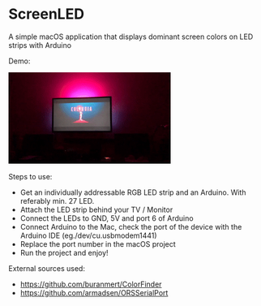 # ScreenLED
A simple macOS application that displays dominant screen colors on LED strips with Arduino

Demo:

![Gif demo](/sample.gif)

Steps to use:
- Get an individually addressable RGB LED strip and an Arduino. With referably min. 27 LED.
- Attach the LED strip behind your TV / Monitor
- Connect the LEDs to GND, 5V and port 6 of Arduino
- Connect Arduino to the Mac, check the port of the device with the Arduino IDE (eg./dev/cu.usbmodem1441)
- Replace the port number in the macOS project
- Run the project and enjoy!

External sources used:
- https://github.com/buranmert/ColorFinder
- https://github.com/armadsen/ORSSerialPort
